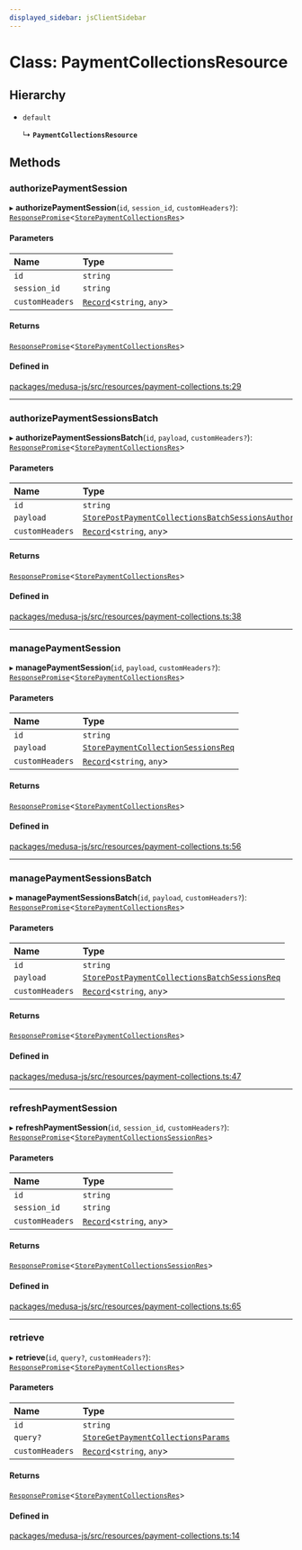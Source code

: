 ```yaml
---
displayed_sidebar: jsClientSidebar
---
```


# Class: PaymentCollectionsResource

## Hierarchy

- `default`

  ↳ **`PaymentCollectionsResource`**

## Methods

### authorizePaymentSession

▸ **authorizePaymentSession**(`id`, `session_id`, `customHeaders?`): [`ResponsePromise`](../modules/internal-12.md#responsepromise)<[`StorePaymentCollectionsRes`](../modules/internal-8.internal.md#storepaymentcollectionsres)\>

#### Parameters

| Name | Type |
| :------ | :------ |
| `id` | `string` |
| `session_id` | `string` |
| `customHeaders` | [`Record`](../modules/internal.md#record)<`string`, `any`\> |

#### Returns

[`ResponsePromise`](../modules/internal-12.md#responsepromise)<[`StorePaymentCollectionsRes`](../modules/internal-8.internal.md#storepaymentcollectionsres)\>

#### Defined in

[packages/medusa-js/src/resources/payment-collections.ts:29](https://github.com/medusajs/medusa/blob/f15cd596e4/packages/medusa-js/src/resources/payment-collections.ts#L29)

___

### authorizePaymentSessionsBatch

▸ **authorizePaymentSessionsBatch**(`id`, `payload`, `customHeaders?`): [`ResponsePromise`](../modules/internal-12.md#responsepromise)<[`StorePaymentCollectionsRes`](../modules/internal-8.internal.md#storepaymentcollectionsres)\>

#### Parameters

| Name | Type |
| :------ | :------ |
| `id` | `string` |
| `payload` | [`StorePostPaymentCollectionsBatchSessionsAuthorizeReq`](internal-8.internal.StorePostPaymentCollectionsBatchSessionsAuthorizeReq.md) |
| `customHeaders` | [`Record`](../modules/internal.md#record)<`string`, `any`\> |

#### Returns

[`ResponsePromise`](../modules/internal-12.md#responsepromise)<[`StorePaymentCollectionsRes`](../modules/internal-8.internal.md#storepaymentcollectionsres)\>

#### Defined in

[packages/medusa-js/src/resources/payment-collections.ts:38](https://github.com/medusajs/medusa/blob/f15cd596e4/packages/medusa-js/src/resources/payment-collections.ts#L38)

___

### managePaymentSession

▸ **managePaymentSession**(`id`, `payload`, `customHeaders?`): [`ResponsePromise`](../modules/internal-12.md#responsepromise)<[`StorePaymentCollectionsRes`](../modules/internal-8.internal.md#storepaymentcollectionsres)\>

#### Parameters

| Name | Type |
| :------ | :------ |
| `id` | `string` |
| `payload` | [`StorePaymentCollectionSessionsReq`](internal-8.internal.StorePaymentCollectionSessionsReq.md) |
| `customHeaders` | [`Record`](../modules/internal.md#record)<`string`, `any`\> |

#### Returns

[`ResponsePromise`](../modules/internal-12.md#responsepromise)<[`StorePaymentCollectionsRes`](../modules/internal-8.internal.md#storepaymentcollectionsres)\>

#### Defined in

[packages/medusa-js/src/resources/payment-collections.ts:56](https://github.com/medusajs/medusa/blob/f15cd596e4/packages/medusa-js/src/resources/payment-collections.ts#L56)

___

### managePaymentSessionsBatch

▸ **managePaymentSessionsBatch**(`id`, `payload`, `customHeaders?`): [`ResponsePromise`](../modules/internal-12.md#responsepromise)<[`StorePaymentCollectionsRes`](../modules/internal-8.internal.md#storepaymentcollectionsres)\>

#### Parameters

| Name | Type |
| :------ | :------ |
| `id` | `string` |
| `payload` | [`StorePostPaymentCollectionsBatchSessionsReq`](internal-8.internal.StorePostPaymentCollectionsBatchSessionsReq.md) |
| `customHeaders` | [`Record`](../modules/internal.md#record)<`string`, `any`\> |

#### Returns

[`ResponsePromise`](../modules/internal-12.md#responsepromise)<[`StorePaymentCollectionsRes`](../modules/internal-8.internal.md#storepaymentcollectionsres)\>

#### Defined in

[packages/medusa-js/src/resources/payment-collections.ts:47](https://github.com/medusajs/medusa/blob/f15cd596e4/packages/medusa-js/src/resources/payment-collections.ts#L47)

___

### refreshPaymentSession

▸ **refreshPaymentSession**(`id`, `session_id`, `customHeaders?`): [`ResponsePromise`](../modules/internal-12.md#responsepromise)<[`StorePaymentCollectionsSessionRes`](../modules/internal-8.internal.md#storepaymentcollectionssessionres)\>

#### Parameters

| Name | Type |
| :------ | :------ |
| `id` | `string` |
| `session_id` | `string` |
| `customHeaders` | [`Record`](../modules/internal.md#record)<`string`, `any`\> |

#### Returns

[`ResponsePromise`](../modules/internal-12.md#responsepromise)<[`StorePaymentCollectionsSessionRes`](../modules/internal-8.internal.md#storepaymentcollectionssessionres)\>

#### Defined in

[packages/medusa-js/src/resources/payment-collections.ts:65](https://github.com/medusajs/medusa/blob/f15cd596e4/packages/medusa-js/src/resources/payment-collections.ts#L65)

___

### retrieve

▸ **retrieve**(`id`, `query?`, `customHeaders?`): [`ResponsePromise`](../modules/internal-12.md#responsepromise)<[`StorePaymentCollectionsRes`](../modules/internal-8.internal.md#storepaymentcollectionsres)\>

#### Parameters

| Name | Type |
| :------ | :------ |
| `id` | `string` |
| `query?` | [`StoreGetPaymentCollectionsParams`](internal-8.internal.StoreGetPaymentCollectionsParams.md) |
| `customHeaders` | [`Record`](../modules/internal.md#record)<`string`, `any`\> |

#### Returns

[`ResponsePromise`](../modules/internal-12.md#responsepromise)<[`StorePaymentCollectionsRes`](../modules/internal-8.internal.md#storepaymentcollectionsres)\>

#### Defined in

[packages/medusa-js/src/resources/payment-collections.ts:14](https://github.com/medusajs/medusa/blob/f15cd596e4/packages/medusa-js/src/resources/payment-collections.ts#L14)
